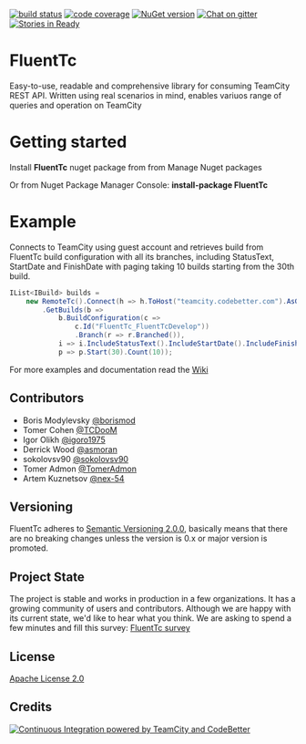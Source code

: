 [![build status](http://teamcity.codebetter.com/app/rest/builds/buildType:id:FluentTc/statusIcon)](http://teamcity.codebetter.com/viewType.html?buildTypeId=FluentTc&guest=1) [![code coverage](https://img.shields.io/teamcity/coverage/FluentTc.svg)](http://teamcity.codebetter.com/viewType.html?buildTypeId=FluentTc&guest=1) [![NuGet version](https://badge.fury.io/nu/FluentTc.svg)](https://badge.fury.io/nu/FluentTc)  [![Chat on gitter](https://img.shields.io/gitter/room/QualiSystems/FluentTc.svg)](https://gitter.im/QualiSystems/FluentTc) [![Stories in Ready](https://badge.waffle.io/QualiSystems/FluentTc.png?label=ready&title=Ready)](https://waffle.io/QualiSystems/FluentTc)

# FluentTc 
Easy-to-use, readable and comprehensive library for consuming TeamCity REST API. Written using real scenarios in mind, enables variuos range of queries and operation on TeamCity

# Getting started 

Install __FluentTc__ nuget package from from Manage Nuget packages

Or from Nuget Package Manager Console:
__install-package FluentTc__

# Example 

Connects to TeamCity using guest account and retrieves build from FluentTc build configuration with all its branches, 
including StatusText, StartDate and FinishDate with paging taking 10 builds starting from the 30th build.

```C#
IList<IBuild> builds =
    new RemoteTc().Connect(h => h.ToHost("teamcity.codebetter.com").AsGuest())
        .GetBuilds(b =>
            b.BuildConfiguration(c =>
                c.Id("FluentTc_FluentTcDevelop"))
                .Branch(r => r.Branched()),
            i => i.IncludeStatusText().IncludeStartDate().IncludeFinishDate(), 
            p => p.Start(30).Count(10));
```

For more examples and documentation read the [Wiki](https://github.com/QualiSystems/FluentTc/wiki)

## Contributors
* Boris Modylevsky [@borismod](https://github.com/borismod)
* Tomer Cohen [@TCDooM](https://github.com/TCDooM)
* Igor Olikh [@igoro1975](https://github.com/igoro1975)
* Derrick Wood [@asmoran](https://github.com/asmoran)
* sokolovsv90 [@sokolovsv90](https://github.com/sokolovsv90)
* Tomer Admon [@TomerAdmon](https://github.com/TomerAdmon)
* Artem Kuznetsov [@nex-54](https://github.com/nex-54)

## Versioning
FluentTc adheres to [Semantic Versioning 2.0.0](http://semver.org/), basically means that there are no breaking changes unless the version is 0.x or major version is promoted. 

## Project State
The project is stable and works in production in a few organizations. It has a growing community of users and contributors.
Although we are happy with its current state, we'd like to hear what you think. We are asking to spend a few minutes and fill this survey:
[FluentTc survey](http://goo.gl/forms/42U7MvVFStoieQaB3)

## License
[Apache License 2.0](https://github.com/QualiSystems/FluentTc/blob/master/LICENSE)

## Credits
[![Continuous Integration powered by TeamCity and CodeBetter](https://resources.jetbrains.com/assets/banners/jetbrains-com/Codebetter.png)](http://codebetter.com/codebetter-ci/)

